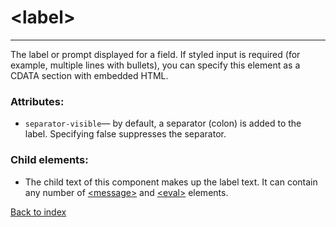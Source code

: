 # \<label>

---

The label or prompt displayed for a field. If styled input is required (for example, multiple lines with bullets), you can specify this element as a CDATA section with embedded HTML.

### Attributes:
* `separator-visible`&mdash; by default, a separator (colon) is added to the label. Specifying false suppresses the separator.

### Child elements:
* The child text of this component makes up the label text. It can contain any number of [\<message>](./message.md) and [\<eval>](./eval.md) elements.

[Back to index](./README.md)